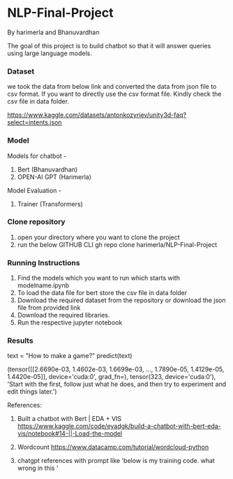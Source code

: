# NLP-Final-Project
By harimerla and Bhanuvardhan

The goal of this project is to build chatbot so that it will answer queries using large language models.

### Dataset
we took the data from below link and converted the data from json file to csv format. If you want to directly
use the csv format file. Kindly check the csv file in data folder.

https://www.kaggle.com/datasets/antonkozyriev/unity3d-faq?select=intents.json

### Model 

Models for chatbot - 

1. Bert (Bhanuvardhan)
2. OPEN-AI GPT (Harimerla)

Model Evaluation - 

1. Trainer (Transformers)

### Clone repository
1. open your directory where you want to clone the project
2. run the below GITHUB CLI
gh repo clone harimerla/NLP-Final-Project

### Running Instructions

1. Find the models which you want to run which starts with modelname.ipynb
2. To load the data file for bert store the csv file in data folder
3. Download the required dataset from the repository or download the json file from provided link
4. Download the required libraries.
5. Run the respective jupyter notebook

### Results 

text = "How to make a game?"
predict(text)

(tensor([[2.6690e-03, 1.4602e-03, 1.6699e-03,  ..., 1.7890e-05, 1.4129e-05,
          1.4420e-05]], device='cuda:0', grad_fn=<SoftmaxBackward0>),
 tensor(323, device='cuda:0'),
 'Start with the first, follow just what he does, and then try to experiment and edit things later.')

References:

1. Built a chatbot with Bert | EDA + VIS
https://www.kaggle.com/code/eyadgk/build-a-chatbot-with-bert-eda-vis/notebook#14-||-Load-the-model

2. Wordcount 
https://www.datacamp.com/tutorial/wordcloud-python

3. chatgpt references with prompt like 'below is my training code. what wrong in this '

